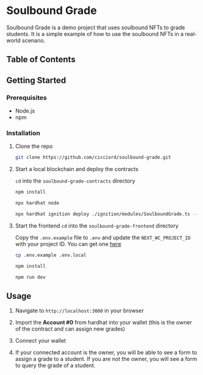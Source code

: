 # Soulbound Grade

Soulbound Grade is a demo project that uses soulbound NFTs to grade students. It is a simple example of how to use the soulbound NFTs in a real-world scenario.

## Table of Contents

## Getting Started

### Prerequisites

- Node.js
- npm

### Installation

1. Clone the repo

   ```sh
   git clone https://github.com/cicciord/soulbound-grade.git
   ```

2. Start a local blockchain and deploy the contracts

   `cd` into the `soulbound-grade-contracts` directory

   ```sh
   npm install
   ```

   ```sh
   npx hardhat node
   ```

   ```sh
   npx hardhat ignition deploy ./ignition/modules/SoulboundGrade.ts --network localhost
   ```

3. Start the frontend
   `cd` into the `soulbound-grade-frontend` directory

   Copy the `.env.example` file to `.env` and update the `NEXT_WC_PROJECT_ID` with your project ID. You can get one [here](https://cloud.walletconnect.com/)

   ```sh
   cp .env.example .env.local
   ```

   ```sh
   npm install
   ```

   ```sh
   npm run dev
   ```

## Usage

1. Navigate to `http://localhost:3000` in your browser

2. Import the **Account #0** from hardhat into your wallet (this is the owner of the contract and can assign new grades)

3. Connect your wallet

4. If your connected account is the owner, you will be able to see a form to assign a grade to a student. If you are not the owner, you will see a form to query the grade of a student.
